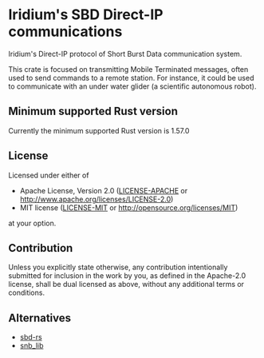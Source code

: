 # Iridium's SBD Direct-IP communications

Iridium's Direct-IP protocol of Short Burst Data communication system.

This crate is focused on transmitting Mobile Terminated messages, often used
to send commands to a remote station. For instance, it could be used to
communicate with an under water glider (a scientific autonomous robot).

## Minimum supported Rust version

Currently the minimum supported Rust version is 1.57.0

## License

Licensed under either of

 * Apache License, Version 2.0
   ([LICENSE-APACHE](LICENSE-APACHE) or http://www.apache.org/licenses/LICENSE-2.0)
 * MIT license
   ([LICENSE-MIT](LICENSE-MIT) or http://opensource.org/licenses/MIT)

at your option.

## Contribution

Unless you explicitly state otherwise, any contribution intentionally submitted
for inclusion in the work by you, as defined in the Apache-2.0 license, shall be
dual licensed as above, without any additional terms or conditions.

## Alternatives

* [sbd-rs](https://crates.io/crates/sbd)
* [snb_lib](https://crates.io/crates/sbd_lib)
